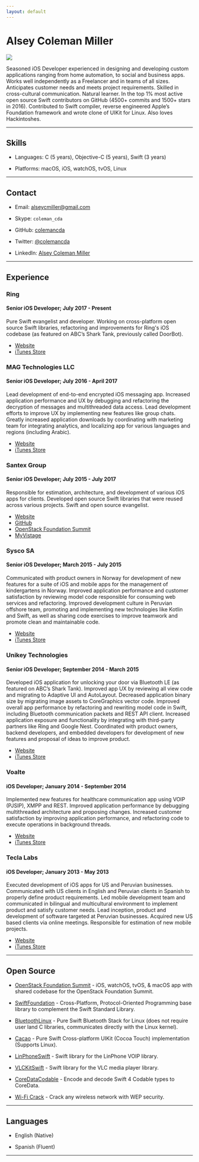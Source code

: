 ```yaml
---
layout: default
---
```


# Alsey Coleman Miller

<img class="profile-picture" src="images/avatar.jpg">

Seasoned iOS Developer experienced in designing and developing custom applications ranging from home automation, to social and business apps. Works well independently as a Freelancer and in teams of all sizes. Anticipates customer needs and meets project requirements. Skilled in cross-cultural communication. Natural learner. In the top 1% most active open source Swift contributors on GitHub (4500+ commits and 1500+ stars in 2016). Contributed to Swift compiler, reverse engineered Apple’s Foundation framework and wrote clone of UIKit for Linux. Also loves Hackintoshes.

----

## Skills

- Languages: C (5 years), Objective-C (5 years), Swift (3 years)

- Platforms: macOS, iOS, watchOS, tvOS, Linux

----

## Contact

* Email: [alseycmiller@gmail.com](mailto:alseycmiller@gmail.com)

* Skype: `coleman_cda`

* GitHub: [colemancda](https://github.com/colemancda)

* Twitter: [@colemancda](https://twitter.com/colemancda)

* LinkedIn: [Alsey Coleman Miller](https://www.linkedin.com/in/colemancda/)

----

## Experience

### Ring

#### Senior iOS Developer; July 2017 - Present

Pure Swift evangelist and developer. Working on cross-platform open source Swift libraries, refactoring and improvements for Ring's iOS codebase (as featured on ABC’s Shark Tank, previously called DoorBot).

- [Website](http://www.ring.com)
- [iTunes Store](https://itunes.apple.com/us/app/ring-always-home/id926252661)

### MAG Technologies LLC

#### Senior iOS Developer; July 2016 - April 2017

Lead development of end-to-end encrypted iOS messaging app. Increased application performance and UX by debugging and refactoring the decryption of messages and multithreaded data access. Lead development efforts to improve UX by implementing new features like group chats. Greatly increased application downloads by coordinating with marketing team for integrating analytics, and localizing app for various languages and regions (including Arabic).

- [Website](http://www.sayfeapp.com)
- [iTunes Store](https://itunes.apple.com/us/app/sayfe-secure-private-messenger/id1050787926)

### Santex Group

#### Senior iOS Developer; July 2015 - July 2017

Responsible for estimation, architecture, and development of various iOS apps for clients. Developed open source Swift libraries that were reused across various projects. Swift and open source evangelist.

- [Website](http://www.santexgroup.com)
- [GitHub](https://github.com/Santex-Mobile)
- [OpenStack Foundation Summit](https://github.com/OpenStack-mobile/summit-app-ios)
- [MyVistage](https://itunes.apple.com/us/app/my-vistage/id891220703)

### Sysco SA

#### Senior iOS Developer; March 2015 - July 2015

Communicated with product owners in Norway for development of new features for a suite of iOS and mobile apps for the management of kindergartens in Norway. Improved application performance and customer satisfaction by reviewing model code responsible for consuming web services and refactoring. Improved development culture in Peruvian offshore team, promoting and implementing new technologies like Kotlin and Swift, as well as sharing code exercises to improve teamwork and promote clean and maintainable code.

- [Website](https://vigilo.no)
- [iTunes Store](https://itunes.apple.com/us/app/vigilo-foresatt-barnehage/id771731428)

### Unikey Technologies

#### Senior iOS Developer; September 2014 - March 2015

Developed iOS application for unlocking your door via Bluetooth LE (as featured on ABC’s Shark Tank). Improved app UX by reviewing all view code and migrating to Adaptive UI and AutoLayout. Decreased application binary size by migrating image assets to CoreGraphics vector code. Improved overall app performance by refactoring and rewriting model code in Swift, including Bluetooth communication packets and REST API client. Increased application exposure and functionality by integrating with third-party partners like Ring and Google Nest. Coordinated with product owners, backend developers, and embedded developers for development of new features and proposal of ideas to improve product.

- [Website](http://www.unikey.com)
- [iTunes Store](https://itunes.apple.com/us/app/kevo-your-phone-is-now-your-key/id685604951)

### Voalte

#### iOS Developer; January 2014  - September 2014

Implemented new features for healthcare communication app using VOIP (PJSIP), XMPP and REST. Improved application performance by debugging multithreaded architecture and proposing changes. Increased customer satisfaction by improving application performance, and refactoring code to execute operations in background threads.

- [Website](http://www.voalte.com)
- [iTunes Store](https://itunes.apple.com/us/app/voalte-one/id350193462)

### Tecla Labs

#### iOS Developer; January 2013 - May 2013

Executed development of iOS apps for US and Peruvian businesses. Communicated with US clients in English and Peruvian clients in Spanish to properly define product requirements. Led mobile development team and communicated in bilingual and multicultural environment to implement product and satisfy customer needs. Lead inception, product and development of software targeted at Peruvian businesses. Acquired new US based clients via online meetings. Responsible for estimation of new mobile projects.

- [Website](http://www.teclalabs.com)
- [iTunes Store](https://itunes.apple.com/gb/app/aldo-co.-encuentra-tu-anillo/id648603114)

----

## Open Source

- [OpenStack Foundation Summit](https://github.com/OpenStack-mobile/summit-app-ios) - iOS, watchOS, tvOS, & macOS app with shared codebase for the OpenStack Foundation Summit.

- [SwiftFoundation](https://github.com/PureSwift/SwiftFoundation ) - Cross-Platform, Protocol-Oriented Programming base library to complement the Swift Standard Library.

- [BluetoothLinux](https://github.com/PureSwift/BluetoothLinux) - Pure Swift Bluetooth Stack for Linux (does not require user land C libraries, communicates directly with the Linux kernel).

- [Cacao](https://github.com/PureSwift/Cacao) - Pure Swift Cross-platform UIKit (Cocoa Touch) implementation (Supports Linux).

- [LinPhoneSwift](https://github.com/colemancda/LinPhoneSwift) - Swift library for the LinPhone VOIP library.

- [VLCKitSwift](https://github.com/colemancda/VLCKitSwift) - Swift library for the VLC media player library.

- [CoreDataCodable](https://github.com/colemancda/CoreDataCodable) - Encode and decode Swift 4 Codable types to CoreData.

- [Wi-Fi Crack](https://github.com/colemancda/Wi-Fi-Crack) - Crack any wireless network with WEP security.

----

## Languages

- English (Native)

- Spanish (Fluent)

--- 

